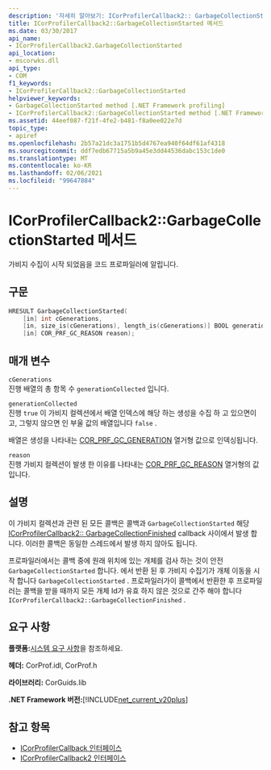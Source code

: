 ```yaml
---
description: '자세히 알아보기: ICorProfilerCallback2:: GarbageCollectionStarted 메서드'
title: ICorProfilerCallback2::GarbageCollectionStarted 메서드
ms.date: 03/30/2017
api_name:
- ICorProfilerCallback2.GarbageCollectionStarted
api_location:
- mscorwks.dll
api_type:
- COM
f1_keywords:
- ICorProfilerCallback2::GarbageCollectionStarted
helpviewer_keywords:
- GarbageCollectionStarted method [.NET Framework profiling]
- ICorProfilerCallback2::GarbageCollectionStarted method [.NET Framework profiling]
ms.assetid: 44eef087-f21f-4fe2-b481-f8a0ee022e7d
topic_type:
- apiref
ms.openlocfilehash: 2b57a21dc3a1751b5d4767ea940f64df61af4318
ms.sourcegitcommit: ddf7edb67715a5b9a45e3dd44536dabc153c1de0
ms.translationtype: MT
ms.contentlocale: ko-KR
ms.lasthandoff: 02/06/2021
ms.locfileid: "99647884"
---
```

# <a name="icorprofilercallback2garbagecollectionstarted-method"></a>ICorProfilerCallback2::GarbageCollectionStarted 메서드

가비지 수집이 시작 되었음을 코드 프로파일러에 알립니다.  
  
## <a name="syntax"></a>구문  
  
```cpp  
HRESULT GarbageCollectionStarted(  
    [in] int cGenerations,  
    [in, size_is(cGenerations), length_is(cGenerations)] BOOL generationCollected[],  
    [in] COR_PRF_GC_REASON reason);  
```  
  
## <a name="parameters"></a>매개 변수  

 `cGenerations`  
 진행 배열의 총 항목 수 `generationCollected` 입니다.  
  
 `generationCollected`  
 진행 `true` 이 가비지 컬렉션에서 배열 인덱스에 해당 하는 생성을 수집 하 고 있으면이 고, 그렇지 않으면 인 부울 값의 배열입니다 `false` .  
  
 배열은 생성을 나타내는 [COR_PRF_GC_GENERATION](cor-prf-gc-generation-enumeration.md) 열거형 값으로 인덱싱됩니다.  
  
 `reason`  
 진행 가비지 컬렉션이 발생 한 이유를 나타내는 [COR_PRF_GC_REASON](cor-prf-gc-reason-enumeration.md) 열거형의 값입니다.  
  
## <a name="remarks"></a>설명  

 이 가비지 컬렉션과 관련 된 모든 콜백은 콜백과 `GarbageCollectionStarted` 해당 [ICorProfilerCallback2:: GarbageCollectionFinished](icorprofilercallback2-garbagecollectionfinished-method.md) callback 사이에서 발생 합니다. 이러한 콜백은 동일한 스레드에서 발생 하지 않아도 됩니다.  
  
 프로파일러에서는 콜백 중에 원래 위치에 있는 개체를 검사 하는 것이 안전 `GarbageCollectionStarted` 합니다. 에서 반환 된 후 가비지 수집기가 개체 이동을 시작 합니다 `GarbageCollectionStarted` . 프로파일러가이 콜백에서 반환한 후 프로파일러는 콜백을 받을 때까지 모든 개체 Id가 유효 하지 않은 것으로 간주 해야 합니다 `ICorProfilerCallback2::GarbageCollectionFinished` .  
  
## <a name="requirements"></a>요구 사항  

 **플랫폼:**[시스템 요구 사항](../../get-started/system-requirements.md)을 참조하세요.  
  
 **헤더:** CorProf.idl, CorProf.h  
  
 **라이브러리:** CorGuids.lib  
  
 **.NET Framework 버전:**[!INCLUDE[net_current_v20plus](../../../../includes/net-current-v20plus-md.md)]  
  
## <a name="see-also"></a>참고 항목

- [ICorProfilerCallback 인터페이스](icorprofilercallback-interface.md)
- [ICorProfilerCallback2 인터페이스](icorprofilercallback2-interface.md)
